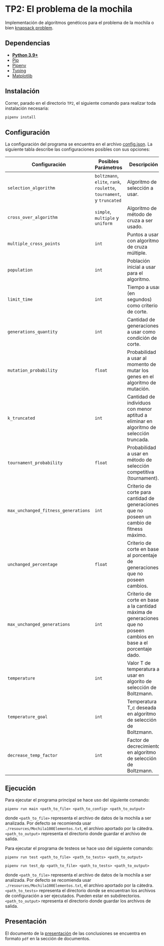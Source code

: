 # TP2: El problema de la mochila
Implementación de algoritmos genéticos para el problema de la mochila o bien [knapsack problem](https://en.wikipedia.org/wiki/Knapsack_problem#:~:text=The%20knapsack%20problem%20is%20a,is%20as%20large%20as%20possible.). 

## Dependencias
* **[Python 3.9+](https://www.python.org/downloads/)**
* [Pip](https://pip.pypa.io/en/stable/installation/)
* [Pipenv](https://pipenv.pypa.io/en/latest/)
* [Typing](https://pypi.org/project/typing/)
* [Matplotlib](https://pypi.org/project/matplotlib/)

## Instalación
Correr, parado en el directorio `TP2`, el siguiente comando para realizar toda instalación necesaria:
```sh
pipenv install
```

## Configuración
La configuración del programa se encuentra en el archivo [config.json](/TP2/resources/config.json).
La siguiente tabla describe las configuraciones posibles con sus opciones:

| Configuración                       | Posibles Parámetros                                                   | Descripción                                                                                                        | 
|-------------------------------------|-----------------------------------------------------------------------|--------------------------------------------------------------------------------------------------------------------|
| `selection_algorithm`               | `boltzmann`, `elite`, `rank`, `roulette`, `tournament`, y `truncated` | Algoritmo de selección a usar.                                                                                     |
 | `cross_over_algorithm`              | `simple`, `multiple` y `uniform`                                      | Algoritmo de método de cruza a ser usado.                                                                          | 
 | `multiple_cross_points`             | `int`                                                                 | Puntos a usar con algoritmo de cruza múltiple.                                                                     |
 | `population`                        | `int`                                                                 | Población inicial a usar para el algoritmo.                                                                        |
 | `limit_time`                        | `int`                                                                 | Tiempo a usar (en segundos) como criterio de corte.                                                                |
 | `generations_quantity`              | `int`                                                                 | Cantidad de generaciones a usar como condición de corte.                                                           |
 | `mutation_probability`              | `float`                                                               | Probabilidad a usar al momento de mutar los genes en el algoritmo de mutación.                                     |
| `k_truncated`                       | `int`                                                                 | Cantidad de individuos con menor aptitud a eliminar en algoritmo de selección truncada.                            |
| `tournament_probability`            | `float`                                                               | Probabilidad a usar en método de selección competitiva (tournament).                                               |
 | `max_unchanged_fitness_generations` | `int`                                                                 | Criterio de corte para cantidad de generaciones que no poseen un cambio de fitness máximo.                         |
| `unchanged_percentage`              | `float`                                                               | Criterio de corte en base al porcentaje de generaciones que no poseen cambios.                                     |
| `max_unchanged_generations`         | `int`                                                                 | Criterio de corte en base a la cantidad máxima de generaciones que no poseen cambios en base a el porcentaje dado. |
 | `temperature`                       | `int`                                                                 | Valor T de temperatura a usar en algorito de selección de Boltzmann.                                               |
| `temperature_goal`                  | `int`                                                                 | Temperatura T_c deseada en algoritmo de selección de Boltzmann.                                                    |
 | `decrease_temp_factor`              | `int`                                                                 | Factor de decrecimiento en algoritmo de selección de Boltzmann.                                                    | 

## Ejecución
Para ejecutar el programa principal se hace uso del siguiente comando:
```shell
pipenv run main <path_to_file> <path_to_config> <path_to_output>
```
donde `<path_to_file>` representa el archivo de datos de la mochila a ser analizada. Por defecto se recomienda usar `./resources/Mochila100Elementos.txt`, el archivo aportado por la cátedra.
`<path_to_output>` representa el directorio donde guardar el archivo de salida.

Para ejecutar el programa de testeos se hace uso del siguiente comando:
```shell
pipenv run test <path_to_file> <path_to_tests> <path_to_output>
```
```shell
pipenv run test_dp <path_to_file> <path_to_tests> <path_to_output>
```
donde `<path_to_file>` representa el archivo de datos de la mochila a ser analizada. Por defecto se recomienda usar `./resources/Mochila100Elementos.txt`, el archivo aportado por la cátedra.
`<path_to_tests>` representa el directorio donde se encuentran los archivos de configuración a ser ejecutados. Pueden estar en subdirectorios.
`<path_to_output>` representa el directorio donde guardar los archivos de salida.



## Presentación
El documento de la [presentación]() de las conclusiones se encuentra en formato `pdf` en la sección de documentos.